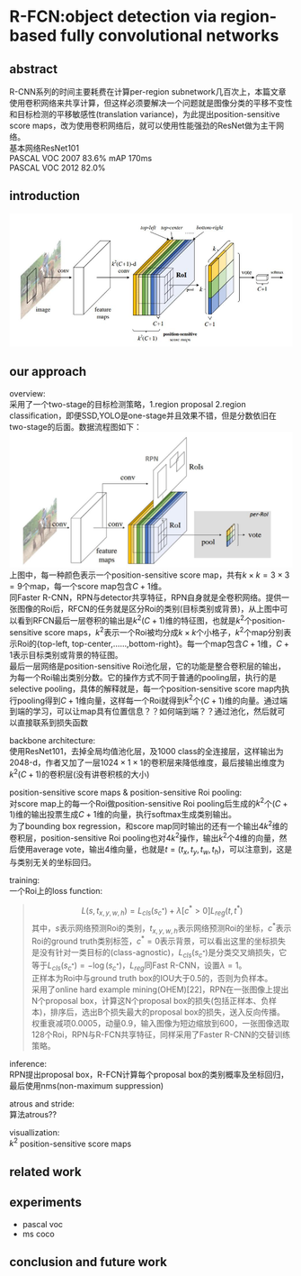 # R-FCN:object detection via region-based fully convolutional networks

## abstract
R-CNN系列的时间主要耗费在计算per-region subnetwork几百次上，本篇文章使用卷积网络来共享计算，但这样必须要解决一个问题就是图像分类的平移不变性和目标检测的平移敏感性(translation variance)，为此提出position-sensitive score maps，改为使用卷积网络后，就可以使用性能强劲的ResNet做为主干网络。  
基本网络ResNet101  
PASCAL VOC 2007 83.6% mAP 170ms  
PASCAL VOC 2012 82.0% 

## introduction
![overview](../image/essay/rfcnoverview.jpg)

## our approach
overview:  
采用了一个two-stage的目标检测策略，1.region proposal 2.region classification，即便SSD,YOLO是one-stage并且效果不错，但是分数依旧在two-stage的后面。数据流程图如下：  
![rfcn](../image/essay/rfcnflow.jpg)  
上图中，每一种颜色表示一个position-sensitive score map，共有$k\times k= 3\times 3=9$个map，每一个score map包含$C+1$维。  
同Faster R-CNN，RPN与detector共享特征，RPN自身就是全卷积网络。提供一张图像的Roi后，RFCN的任务就是区分Roi的类别(目标类别或背景)，从上图中可以看到RFCN最后一层卷积的输出是$k^2(C+1)$维的特征图，也就是$k^2$个position-sensitive score maps，$k^2$表示一个Roi被均分成$k\times k$个小格子，$k^2$个map分别表示Roi的{top-left, top-center,……,bottom-right}。每一个map包含$C+1$维，$C+1$表示目标类别或背景的特征图。   
最后一层网络是position-sensitive Roi池化层，它的功能是整合卷积层的输出，为每一个Roi输出类别分数。它的操作方式不同于普通的pooling层，执行的是selective pooling，具体的解释就是，每一个position-sensitive score map内执行pooling得到$C+1$维向量，这样每一个Roi就得到$k^2$个$(C+1)$维的向量。通过端到端的学习，可以让map具有位置信息？？如何端到端？？通过池化，然后就可以直接联系到损失函数

backbone architecture:  
使用ResNet101，去掉全局均值池化层，及$1000$ class的全连接层，这样输出为$2048$-d，作者又加了一层$1024\times 1 \times 1$的卷积层来降低维度，最后接输出维度为$k^2(C+1)$的卷积层(没有讲卷积核的大小)

position-sensitive score maps & position-sensitive Roi pooling:  
对score map上的每一个Roi做position-sensitive Roi pooling后生成的$k^2$个$(C+1)$维的输出投票生成$C+1$维的向量，执行softmax生成类别输出。  
为了bounding box regression，和score map同时输出的还有一个输出$4k^2$维的卷积层，position-sensitive Roi pooling也对$4k^2$操作，输出$k^2$个$4$维的向量，然后使用average vote，输出$4$维向量，也就是$t=(t_x,t_y,t_w,t_h)$，可以注意到，这是与类别无关的坐标回归。

training:  
一个Roi上的loss function:
> $$L(s,t_{x,y,w,h})=L_{cls}(s_{c^*})+\lambda[c^*>0]L_{reg}(t,t^*)$$
其中，$s$表示网络预测Roi的类别，$t_{x,y,w,h}$表示网络预测Roi的坐标，$c^*$表示Roi的ground truth类别标签，$c^*=0$表示背景，可以看出这里的坐标损失是没有针对一类目标的(class-agnostic)，$L_{cls}(s_{c^*})$是分类交叉熵损失，它等于$L_{cls}(s_{c^*})=-\log(s_{c^*})$，$L_{reg}$同Fast R-CNN，设置$\lambda = 1$。  
正样本为Roi中与ground truth box的IOU大于$0.5$的，否则为负样本。  
采用了online hard example mining(OHEM)[22]，RPN在一张图像上提出N个proposal box，计算这N个proposal box的损失(包括正样本、负样本)，排序后，选出B个损失最大的proposal box的损失，送入反向传播。  
权重衰减项$0.0005$，动量$0.9$，输入图像为短边缩放到$600$，一张图像选取$128$个Roi，RPN与R-FCN共享特征，同样采用了Faster R-CNN的交替训练策略。  

inference:  
RPN提出proposal box，R-FCN计算每个proposal box的类别概率及坐标回归，最后使用nms(non-maximum suppression)  

atrous and stride:  
算法atrous??

visuallization:  
$k^2$ position-sensitive score maps

## related work
## experiments
- pascal voc  
- ms coco
## conclusion and future work